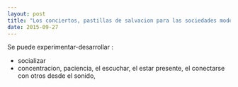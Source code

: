 ```yaml
---
layout: post
title: "Los conciertos, pastillas de salvacion para las sociedades modernas"
date: 2015-09-27
---
```


Se puede experimentar-desarrollar :
- socializar
- concentracion, paciencia, el escuchar, el estar presente, el conectarse con otros desde el sonido,  
